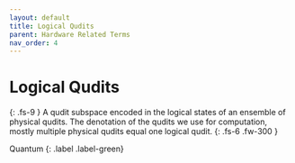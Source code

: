 ```yaml
---
layout: default
title: Logical Qudits
parent: Hardware Related Terms
nav_order: 4
---
```


# Logical Qudits
{: .fs-9 }
A qudit subspace encoded in the logical states of an ensemble of physical qudits. The denotation of the qudits we use for computation, mostly multiple physical qudits equal one logical qudit.
{: .fs-6 .fw-300 }

Quantum 
{: .label .label-green}

<!-- ## Full Definition -->


<!-- ## Examples -->

<!-- ## Synonyms

-  -->

<!-- ## Related Terms

-->
<!-- ## Sources -->
